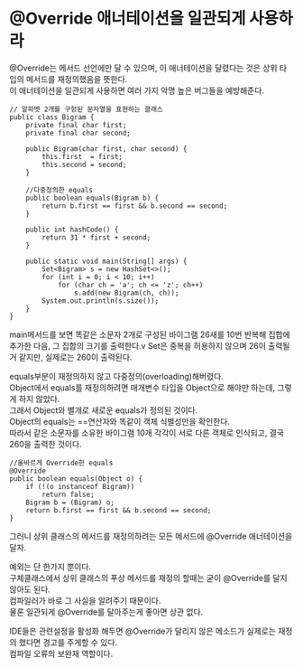 <h1>@Override 애너테이션을 일관되게 사용하라</h1>

@Override는 메서드 선언에만 달 수 있으며, 이 애너테이션을 달렸다는 것은 상위 타입의 메서드를 재정의했음을 뜻한다. <br/>
이 애너테이션을 일관되게 사용하면 여러 가지 악명 높은 버그들을 예방해준다.<br/>

```
// 알파벳 2개를 구헝된 문자열을 표현하는 클래스
public class Bigram {
    private final char first;
    private final char second;

    public Bigram(char first, char second) {
        this.first  = first;
        this.second = second;
    }
    
    //다중정의한 equals
    public boolean equals(Bigram b) {
        return b.first == first && b.second == second;
    }
      
    public int hashCode() {
        return 31 * first + second;
    }

    public static void main(String[] args) {
        Set<Bigram> s = new HashSet<>();
        for (int i = 0; i < 10; i++)
            for (char ch = 'a'; ch <= 'z'; ch++)
                s.add(new Bigram(ch, ch));
        System.out.println(s.size());
    }
}
```

main메서드를 보면 똑같은 소문자 2개로 구성된 바이그램 26새를 10번 반복해 집합에 추가한 다음, 그 집합의 크기를 출력한다.v
Set은 중복을 허용하지 않으며 26이 출력될 거 같지만, 실제로는 260이 출력된다.<br/>

equals부분이 재정의하지 않고 다중정의(overloading)해버렸다.<br/>
Object에서 equals를 재정의하려면 매개변수 타입을 Object으로 해야만 하는데, 그렇게 하지 않았다.<br/>
그래서 Object와 별개로 새로운 equals가 정의된 것이다.<br/>
Object의 equals는 ==연산자와 똑같이 객체 식별성만을 확인한다.<br/>
따라서 같은 소문자를 소유한 바이그램 10개 각각이 서로 다른 객체로 인식되고, 결국 260을 출력한 것이다.<br/>

```
//올바르게 Override한 equals
@Override
public boolean equals(Object o) {
    if (!(o instanceof Bigram))
        return false;
    Bigram b = (Bigram) o;
    return b.first == first && b.second == second;
}
```

그러니 상위 클래스의 메서드를 재정의하려는 모든 메서드에 @Override 애너테이션을 달자.<br/>

예외는 단 한가지 뿐이다.<br/>
구체클래스에서 상위 클래스의 푸상 메서드를 재정의 할때는 굳이 @Override를 달지 않아도 된다.<br/>
컴파일러가 바로 그 사실을 알려주기 때문이다.<br/>
물론 일관되게 @Override를 달아주는게 좋아면 상관 없다.<br/>


IDE들은 관련설정을 활성화 해두면 @Override가 달리지 않은 메소드가 실제로는 재정의 했다면 경고를 주게할 수 있다.<br/>
컴파일 오류의 보완재 역할이다. <br/>
